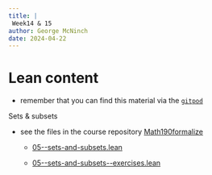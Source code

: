 ```yaml
---
title: |
 Week14 & 15
author: George McNinch  
date: 2024-04-22
---
```



# Lean content

 - remember that you can find this material via the [`gitpod`](https://gitpod.io/#https://github.com/gmcninch-tufts/math190formalize/)

 Sets & subsets
 
 - see the files in the course repository [Math190formalize](https://github.com/gmcninch-tufts/math190formalize/)
 
   - [05--sets-and-subsets.lean](https://github.com/gmcninch-tufts/math190formalize/blob/main/Math190formalize/05--sets-and-subsets.lean)
   
   - [05--sets-and-subsets--exercises.lean](https://github.com/gmcninch-tufts/math190formalize/blob/main/Math190formalize/05--sets-and-subsets--exercises.lean)
 
